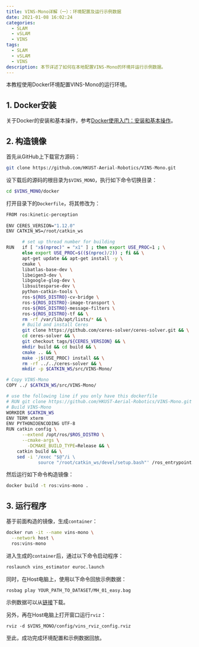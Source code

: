 ```yaml
---
title: VINS-Mono详解（一）：环境配置及运行示例数据
date: 2021-01-08 16:02:24
categories:
  - SLAM
  - vSLAM
  - VINS
tags:
  - SLAM
  - vSLAM
  - VINS
description: 本节详述了如何在本地配置VINS-Mono的环境并运行示例数据。
---
```


本教程使用Docker环境配置VINS-Mono的运行环境。

## 1. Docker安装

关于Docker的安装和基本操作，参考[Docker使用入门：安装和基本操作](https://tenant.github.io/2021/01/05/Docker%E4%BD%BF%E7%94%A8%E5%85%A5%E9%97%A8_%E5%AE%89%E8%A3%85%E5%92%8C%E5%9F%BA%E6%9C%AC%E6%93%8D%E4%BD%9C/)。

## 2. 构造镜像

首先从GitHub上下载官方源码：

```bash
git clone https://github.com/HKUST-Aerial-Robotics/VINS-Mono.git
```

设下载后的源码的根目录为`$VINS_MONO`，执行如下命令切换目录：

```bash
cd $VINS_MONO/docker
```

打开目录下的`Dockerfile`，将其修改为：

```bash
FROM ros:kinetic-perception
  
ENV CERES_VERSION="1.12.0"
ENV CATKIN_WS=/root/catkin_ws

      # set up thread number for building
RUN   if [ "x$(nproc)" = "x1" ] ; then export USE_PROC=1 ; \
      else export USE_PROC=$(($(nproc)/2)) ; fi && \
      apt-get update && apt-get install -y \
      cmake \
      libatlas-base-dev \
      libeigen3-dev \
      libgoogle-glog-dev \
      libsuitesparse-dev \
      python-catkin-tools \
      ros-${ROS_DISTRO}-cv-bridge \
      ros-${ROS_DISTRO}-image-transport \
      ros-${ROS_DISTRO}-message-filters \
      ros-${ROS_DISTRO}-tf && \
      rm -rf /var/lib/apt/lists/* && \
      # Build and install Ceres
      git clone https://github.com/ceres-solver/ceres-solver.git && \
      cd ceres-solver && \
      git checkout tags/${CERES_VERSION} && \
      mkdir build && cd build && \
      cmake .. && \
      make -j$(USE_PROC) install && \
      rm -rf ../../ceres-solver && \
      mkdir -p $CATKIN_WS/src/VINS-Mono/

# Copy VINS-Mono
COPY ../ $CATKIN_WS/src/VINS-Mono/

# use the following line if you only have this dockerfile
# RUN git clone https://github.com/HKUST-Aerial-Robotics/VINS-Mono.git
# Build VINS-Mono
WORKDIR $CATKIN_WS
ENV TERM xterm
ENV PYTHONIOENCODING UTF-8
RUN catkin config \
      --extend /opt/ros/$ROS_DISTRO \
      --cmake-args \
        -DCMAKE_BUILD_TYPE=Release && \
    catkin build && \
    sed -i '/exec "$@"/i \
            source "/root/catkin_ws/devel/setup.bash"' /ros_entrypoint.sh

```

然后运行如下命令构造镜像：

```bash
docker build -t ros:vins-mono .
```

## 3. 运行程序

基于前面构造的镜像，生成`container`：

```bash
docker run -it --name vins-mono \
  --network host \
  ros:vins-mono
```

进入生成的`container`后，通过以下命令启动程序：

```bash
roslaunch vins_estimator euroc.launch 
```

同时，在Host电脑上，使用以下命令回放示例数据：

```bash
rosbag play YOUR_PATH_TO_DATASET/MH_01_easy.bag
```

示例数据可以从[链接](http://projects.asl.ethz.ch/datasets/doku.php?id=kmavvisualinertialdatasets)下载。

另外，再在Host电脑上打开窗口运行`rviz`：

```
rviz -d $VINS_MONO/config/vins_rviz_config.rviz
```



至此，成功完成环境配置和示例数据回放。